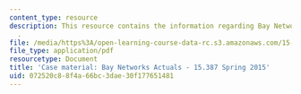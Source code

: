 ```yaml
---
content_type: resource
description: This resource contains the information regarding Bay Networks Actuals
  .
file: /media/https%3A/open-learning-course-data-rc.s3.amazonaws.com/15-387-entrepreneurial-sales-spring-2015/072520c88f4a66bc3dae30f177651481_MIT15_387S15_Bay_Actuals.pdf
file_type: application/pdf
resourcetype: Document
title: 'Case material: Bay Networks Actuals - 15.387 Spring 2015'
uid: 072520c8-8f4a-66bc-3dae-30f177651481
---
```

